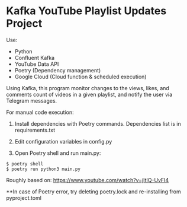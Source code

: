 # Kafka YouTube Playlist Updates Project

Use:
- Python
- Confluent Kafka
- YouTube Data API
- Poetry (Dependency management)
- Google Cloud (Cloud function & scheduled execution)

Using Kafka, this program monitor changes to the views, likes, and comments count of videos in a given playlist, and notify the user via Telegram messages.

For manual code execution:

1. Install dependencies with Poetry commands. Dependencies list is in requirements.txt

2. Edit configuration variables in config.py

3. Open Poetry shell and run main.py:
```
$ poetry shell
$ poetry run python3 main.py
```

Roughly based on: https://www.youtube.com/watch?v=jItIQ-UvFI4

**In case of Poetry error, try deleting poetry.lock and re-installing from pyproject.toml
